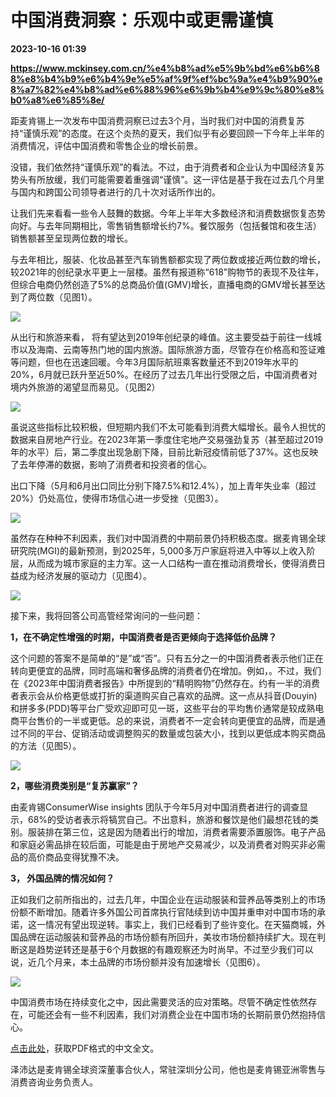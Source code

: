 # 中国消费洞察：乐观中或更需谨慎

**2023-10-16 01:39**

**https://www.mckinsey.com.cn/%e4%b8%ad%e5%9b%bd%e6%b6%88%e8%b4%b9%e6%b4%9e%e5%af%9f%ef%bc%9a%e4%b9%90%e8%a7%82%e4%b8%ad%e6%88%96%e6%9b%b4%e9%9c%80%e8%b0%a8%e6%85%8e/**

距麦肯锡上一次发布中国消费洞察已过去3个月，当时我们对中国的消费复苏持“谨慎乐观”的态度。在这个炎热的夏天，我们似乎有必要回顾一下今年上半年的消费情况，评估中国消费和零售企业的增长前景。

没错，我们依然持“谨慎乐观”的看法。不过，由于消费者和企业认为中国经济复苏势头有所放缓，我们可能需要着重强调“谨慎”。这一评估是基于我在过去几个月里与国内和跨国公司领导者进行的几十次对话所作出的。

让我们先来看看一些令人鼓舞的数据。今年上半年大多数经济和消费数据恢复态势向好。与去年同期相比，零售销售额增长约7%。餐饮服务（包括餐馆和夜生活）销售额甚至呈现两位数的增长。

与去年相比，服装、化妆品甚至汽车销售额都实现了两位数或接近两位数的增长，较2021年的创纪录水平更上一层楼。虽然有报道称“618”购物节的表现不及往年，但综合电商仍然创造了5%的总商品价值(GMV)增长，直播电商的GMV增长甚至达到了两位数（见图1）。

![](https://www.mckinsey.com.cn/wp-content/uploads/2023/07/CN_china-brief_Exhibits_NM-formatted_wechat-1.jpg)

从出行和旅游来看， 将有望达到2019年创纪录的峰值。这主要受益于前往一线城市以及海南、云南等热门地的国内旅游。国际旅游方面，尽管存在价格高和签证难等问题，但也在迅速回暖。今年3月国际航班乘客数量还不到2019年水平的20%，6月就已跃升至近50%。在经历了过去几年出行受限之后，中国消费者对境内外旅游的渴望显而易见。（见图2）

![](https://www.mckinsey.com.cn/wp-content/uploads/2023/07/CN_china-brief_Exhibits_NM-formatted_wechat-2.jpg)

虽说这些指标比较积极，但短期内我们不太可能看到消费大幅增长。最令人担忧的数据来自房地产行业。在2023年第一季度住宅地产交易强劲复苏（甚至超过2019年的水平）后，第二季度出现急剧下降，目前比新冠疫情前低了37%。这也反映了去年停滞的数据，影响了消费者和投资者的信心。

出口下降（5月和6月出口同比分别下降7.5%和12.4%），加上青年失业率（超过20%）仍处高位，使得市场信心进一步受挫（见图3）。

![](https://www.mckinsey.com.cn/wp-content/uploads/2023/07/CN_china-brief_Exhibits_NM-formatted_wechat-3.jpg)

虽然存在种种不利因素，我们对中国消费的中期前景仍持积极态度。据麦肯锡全球研究院(MGI)的最新预测，到2025年，5,000多万户家庭将进入中等以上收入阶层，从而成为城市家庭的主力军。这一人口结构一直在推动消费增长，使得消费日益成为经济发展的驱动力（见图4）。

![](https://www.mckinsey.com.cn/wp-content/uploads/2023/07/CN_china-brief_Exhibits_NM-formatted_wechat-4.jpg)

接下来，我将回答公司高管经常询问的一些问题：

**1，在不确定性增强的时期，中国消费者是否更倾向于选择低价品牌？**

这个问题的答案不是简单的“是”或“否”。只有五分之一的中国消费者表示他们正在转向更便宜的品牌，同时高端和奢侈品牌的消费者仍在增加。例如，。不过，我们在《2023年中国消费者报告》中所提到的“精明购物”仍然存在。约有一半的消费者表示会从价格更低或打折的渠道购买自己喜欢的品牌。这一点从抖音(Douyin)和拼多多(PDD)等平台广受欢迎即可见一斑，这些平台的平均售价通常是较成熟电商平台售价的一半或更低。总的来说，消费者不一定会转向更便宜的品牌，而是通过不同的平台、促销活动或调整购买的数量或包装大小，找到以更低成本购买商品的方法（见图5）。

![](https://www.mckinsey.com.cn/wp-content/uploads/2023/07/CN_china-brief_Exhibits_NM-formatted_wechat-5.jpg)

**2，哪些消费类别是“复苏赢家”？**

由麦肯锡ConsumerWise insights 团队于今年5月对中国消费者进行的调查显示，68%的受访者表示将犒赏自己。不出意料，旅游和餐饮是他们最想花钱的类别。服装排在第三位，这是因为随着出行的增加，消费者需要添置服饰。电子产品和家庭必需品排在较后面，可能是由于房地产交易减少，以及消费者对购买非必需品的高价商品变得犹豫不决。

**3， 外国品牌的情况如何？**

正如我们之前所指出的，过去几年，中国企业在运动服装和营养品等类别上的市场份额不断增加。随着许多外国公司首席执行官陆续到访中国并重申对中国市场的承诺，这一情况有望出现逆转。事实上，我们已经看到了些许变化。在天猫商城，外国品牌在运动服装和营养品的市场份额有所回升，美妆市场份额持续扩大。现在判断这是趋势逆转还是基于6个月数据的有趣观察还为时尚早。不过至少我们可以说，近几个月来，本土品牌的市场份额并没有加速增长（见图6）。

![](https://www.mckinsey.com.cn/wp-content/uploads/2023/07/CN_china-brief_Exhibits_NM-formatted_wechat-6.jpg)

中国消费市场在持续变化之中，因此需要灵活的应对策略。尽管不确定性依然存在，可能还会有一些不利因素，我们对消费企业在中国市场的长期前景仍然抱持信心。

[点击此处](https://www.mckinsey.com.cn/wp-content/uploads/2023/08/cn-July_2023-china-brief.pdf)，获取PDF格式的中文全文。

泽沛达是麦肯锡全球资深董事合伙人，常驻深圳分公司，他也是麦肯锡亚洲零售与消费咨询业务负责人。